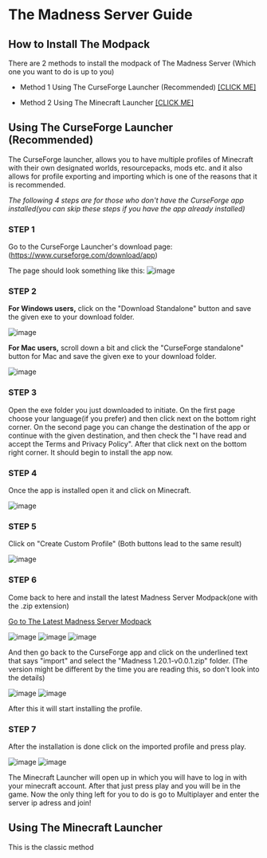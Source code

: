 # The Madness Server Guide
## How to Install The Modpack
There are 2 methods to install the modpack of The Madness Server (Which one you want to do is up to you)

* Method 1 Using The CurseForge Launcher (Recommended) [[CLICK ME]](https://github.com/CoreOptd/Madness-Server-Guide/blob/main/README.md#using-the-curseforge-launcher-recommended)

* Method 2 Using The Minecraft Launcher [[CLICK ME]](https://github.com/CoreOptd/Madness-Server-Guide/blob/main/README.md#using-the-minecraft-launchere)

## Using The CurseForge Launcher (Recommended)
The CurseForge launcher, allows you to have multiple profiles of Minecraft with their own designated worlds, resourcepacks, mods etc. and it also allows for profile exporting and importing which is one of the reasons that it is recommended.

_The following 4 steps are for those who don't have the CurseForge app installed(you can skip these steps if you have the app already installed)_

### STEP 1
Go to the CurseForge Launcher's download page: (https://www.curseforge.com/download/app)

The page should look something like this:
![image](https://github.com/CoreOptd/Madness-Server-Guide/assets/95182007/1489f666-8ca9-4bf7-bb8b-8a6397249641)

### STEP 2
**For Windows users,** click on the "Download Standalone" button and save the given exe to your download folder.

![image](https://github.com/CoreOptd/Madness-Server-Guide/assets/95182007/ef57a91d-dec1-42a4-a491-7d81690cbbde)

**For Mac users,** scroll down a bit and click the "CurseForge standalone" button for Mac and save the given exe to your download folder.

![image](https://github.com/CoreOptd/Madness-Server-Guide/assets/95182007/d39923fd-fdbd-4b5d-a71a-f8dea65162a4)

### STEP 3
Open the exe folder you just downloaded to initiate.
On the first page choose your language(if you prefer) and then click next on the bottom right corner.
On the second page you can change the destination of the app or continue with the given destination, and then check the "I have read and accept the Terms and Privacy Policy". After that click next on the bottom right corner.
It should begin to install the app now.

### STEP 4
Once the app is installed open it and click on Minecraft.

![image](https://github.com/CoreOptd/Madness-Server-Guide/assets/95182007/994f0b2b-e535-4b0f-bf47-568b2826f9fe)

### STEP 5
Click on "Create Custom Profile" (Both buttons lead to the same result)

![image](https://github.com/CoreOptd/Madness-Server-Guide/assets/95182007/5777e5bb-e6b9-45b1-b1fc-6d4ba2671f1e)

### STEP 6
Come back to here and install the latest Madness Server Modpack(one with the .zip extension)

[Go to The Latest Madness Server Modpack]((Latest)Madness-Server-Modpack/Madness-1.20.1-v0.0.1.zip)

![image](https://github.com/CoreOptd/Madness-Server-Guide/assets/95182007/6e3c1a20-122b-4d68-b7b6-03239d220ff0)
![image](https://github.com/CoreOptd/Madness-Server-Guide/assets/95182007/e6cc25ea-a7a0-485e-9737-f77af474a865)
![image](https://github.com/CoreOptd/Madness-Server-Guide/assets/95182007/b321a330-7269-4ff5-a8fe-30eba6bc814d)

And then go back to the CurseForge app and click on the underlined text that says "import" and select the "Madness 1.20.1-v0.0.1.zip" folder. (The version might be different by the time you are reading this, so don't look into the details)

![image](https://github.com/CoreOptd/Madness-Server-Guide/assets/95182007/bd6fb2b8-e831-4789-a73d-eea50688f632)
![image](https://github.com/CoreOptd/Madness-Server-Guide/assets/95182007/df0734f4-4e2e-465d-836e-b72bb3d24d60)

After this it will start installing the profile.

### STEP 7
After the installation is done click on the imported profile and press play.

![image](https://github.com/CoreOptd/Madness-Server-Guide/assets/95182007/03ad93b4-ebc3-4efd-8fac-4ee13cf99c92)
![image](https://github.com/CoreOptd/Madness-Server-Guide/assets/95182007/af0399b4-8dfa-481a-a6f6-53d6382c3c23)

The Minecraft Launcher will open up in which you will have to log in with your minecraft account.
After that just press play and you will be in the game.
Now the only thing left for you to do is go to Multiplayer and enter the server ip adress and join!

## Using The Minecraft Launcher
This is the classic method
